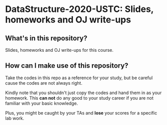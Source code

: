 # DataStructure-2020-USTC: Slides, homeworks and OJ write-ups
## What's in this repository?
Slides, homeworks and OJ write-ups for this course.
## How can I make use of this repository?
Take the codes in this repo as a reference for your study, but be careful cause the codes are not always right.

Kindly note that you shouldn't just copy the codes and hand them in as your homework. This **can not** do any good to your study career if you are not familiar with your basic knowledge. 

Plus, you might be caught by your TAs and **lose** your scores for a specific lab work.
